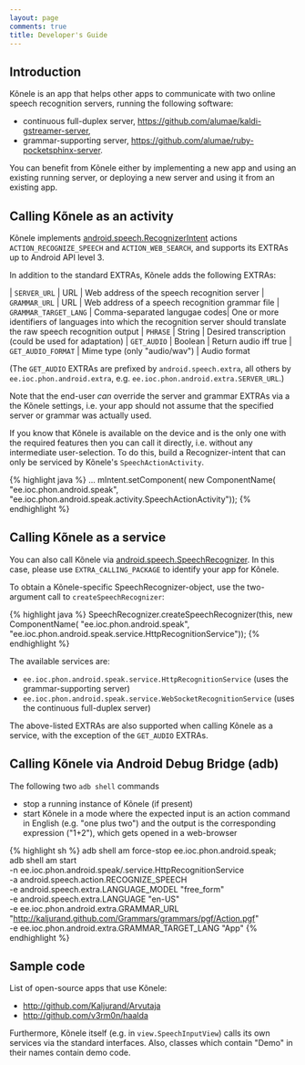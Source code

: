 ```yaml
---
layout: page
comments: true
title: Developer's Guide
---
```


## Introduction

Kõnele is an app that helps other apps to communicate with two online speech recognition servers,
running the following software:

- continuous full-duplex server, <https://github.com/alumae/kaldi-gstreamer-server>,
- grammar-supporting server, <https://github.com/alumae/ruby-pocketsphinx-server>.

You can benefit from Kõnele either by implementing a new app and using
an existing running server, or deploying a new server and using it from an
existing app.

## Calling Kõnele as an activity

Kõnele implements [android.speech.RecognizerIntent](http://developer.android.com/reference/android/speech/RecognizerIntent.html) actions `ACTION_RECOGNIZE_SPEECH` and `ACTION_WEB_SEARCH`,
and supports its EXTRAs up to Android API level 3.

In addition to the standard EXTRAs, Kõnele adds the following EXTRAs:

| `SERVER_URL`          | URL                           | Web address of the speech recognition server
| `GRAMMAR_URL`         | URL                           | Web address of a speech recognition grammar file
| `GRAMMAR_TARGET_LANG` | Comma-separated langugae codes| One or more identifiers of languages into which the recognition server should translate the raw speech recognition output
| `PHRASE`              | String                        | Desired transcription (could be used for adaptation)
| `GET_AUDIO`           | Boolean                       | Return audio iff true
| `GET_AUDIO_FORMAT`    | Mime type (only "audio/wav")  | Audio format

(The `GET_AUDIO` EXTRAs are prefixed by `android.speech.extra`, all others by
`ee.ioc.phon.android.extra`, e.g. `ee.ioc.phon.android.extra.SERVER_URL`.)

Note that the end-user _can_ override the server and grammar EXTRAs via a the Kõnele settings, i.e. your app should not assume that the specified server or grammar was actually used.

If you know that Kõnele is available on the device and is the only one with the required features
then you can call it directly, i.e. without any intermediate user-selection.
To do this, build a Recognizer-intent that can only be serviced by Kõnele's `SpeechActionActivity`.

{% highlight java %}
...
mIntent.setComponent(
    new ComponentName(
        "ee.ioc.phon.android.speak",
        "ee.ioc.phon.android.speak.activity.SpeechActionActivity"));
{% endhighlight %}

## Calling Kõnele as a service

You can also call Kõnele via [android.speech.SpeechRecognizer](http://developer.android.com/reference/android/speech/SpeechRecognizer.html).
In this case, please use `EXTRA_CALLING_PACKAGE` to identify your app for Kõnele.

To obtain a Kõnele-specific SpeechRecognizer-object, use the two-argument call to `createSpeechRecognizer`:

{% highlight java %}
SpeechRecognizer.createSpeechRecognizer(this,
    new ComponentName(
        "ee.ioc.phon.android.speak",
        "ee.ioc.phon.android.speak.service.HttpRecognitionService"));
{% endhighlight %}

The available services are:

  - `ee.ioc.phon.android.speak.service.HttpRecognitionService` (uses the grammar-supporting server)
  - `ee.ioc.phon.android.speak.service.WebSocketRecognitionService` (uses the continuous full-duplex server)

The above-listed EXTRAs are also supported when calling Kõnele as a service, with the
exception of the `GET_AUDIO` EXTRAs.


## Calling Kõnele via Android Debug Bridge (adb)

The following two `adb shell` commands

  - stop a running instance of Kõnele (if present)
  - start Kõnele in a mode where the expected input is an action command in English (e.g. "one plus two") and the output is the corresponding expression ("1+2"), which gets opened in a web-browser

{% highlight sh %}
adb shell am force-stop ee.ioc.phon.android.speak; \
adb shell am start \
-n ee.ioc.phon.android.speak/.service.HttpRecognitionService \
-a android.speech.action.RECOGNIZE_SPEECH \
-e android.speech.extra.LANGUAGE_MODEL "free_form" \
-e android.speech.extra.LANGUAGE "en-US" \
-e ee.ioc.phon.android.extra.GRAMMAR_URL "http://kaljurand.github.com/Grammars/grammars/pgf/Action.pgf" \
-e ee.ioc.phon.android.extra.GRAMMAR_TARGET_LANG "App"
{% endhighlight %}


## Sample code

List of open-source apps that use Kõnele:

  - <http://github.com/Kaljurand/Arvutaja>
  - <http://github.com/v3rm0n/haalda>

Furthermore, Kõnele itself (e.g. in `view.SpeechInputView`) calls its own services via the standard interfaces.
Also, classes which contain "Demo" in their names contain demo code.
